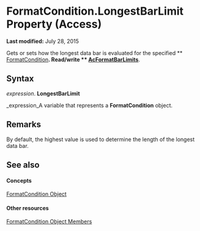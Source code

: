 
# FormatCondition.LongestBarLimit Property (Access)

 **Last modified:** July 28, 2015

Gets or sets how the longest data bar is evaluated for the specified  ** [FormatCondition](a31deaae-b32d-c45b-b3b2-113a9e62cc7a.md)**. Read/write  ** [AcFormatBarLimits](15cc7bb2-ef78-1b55-910c-fbc8b9f95c61.md)**.

## Syntax

 _expression_. **LongestBarLimit**

 _expression_A variable that represents a  **FormatCondition** object.


## Remarks

By default, the highest value is used to determine the length of the longest data bar.


## See also


#### Concepts


 [FormatCondition Object](a31deaae-b32d-c45b-b3b2-113a9e62cc7a.md)
#### Other resources


 [FormatCondition Object Members](98a01bf0-3d5c-5ea4-9291-97ddd24fd7a1.md)
